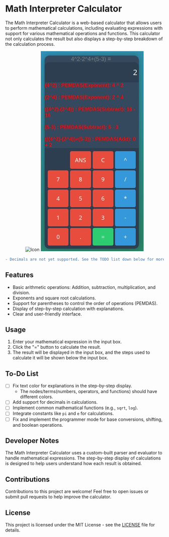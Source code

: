 # Math Interpreter Calculator

The Math Interpreter Calculator is a web-based calculator that allows users to perform mathematical calculations, including evaluating expressions with support for various mathematical operations and functions. This calculator not only calculates the result but also displays a step-by-step breakdown of the calculation process.

<p align="center">
	<img alt="Icon" src="./icon.ico"/>
	<img alt="Example" src="./ex.jpg"/>
</p>

```diff
- Decimals are not yet supported. See the TODO list down below for more info.
```
## Features

- Basic arithmetic operations: Addition, subtraction, multiplication, and division.
- Exponents and square root calculations.
- Support for parentheses to control the order of operations (PEMDAS).
- Display of step-by-step calculation with explanations.
- Clear and user-friendly interface.

## Usage

1. Enter your mathematical expression in the input box.
2. Click the "=" button to calculate the result.
3. The result will be displayed in the input box, and the steps used to calculate it will be shown below the input box.

## To-Do List

- [ ] Fix text color for explanations in the step-by-step display.
	- The nodes/terms(numbers, operators, and functions) should have different colors.
- [ ] Add support for decimals in calculations.
- [ ] Implement common mathematical functions (e.g., `sqrt`, `log`).
- [ ] Integrate constants like `pi` and `e` for calculations.
- [ ] Fix and implement the programmer mode for base conversions, shifting, and boolean operations.

## Developer Notes

The Math Interpreter Calculator uses a custom-built parser and evaluator to handle mathematical expressions. The step-by-step display of calculations is designed to help users understand how each result is obtained.

## Contributions

Contributions to this project are welcome! Feel free to open issues or submit pull requests to help improve the calculator.

## License

This project is licensed under the MIT License - see the [LICENSE](./LICENSE) file for details.